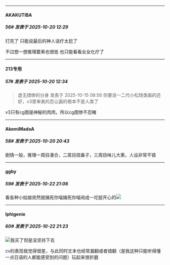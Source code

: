 ﻿
*****

####  AKAKUTIBA  
##### 56#       发表于 2025-10-20 12:29

打完了 只能说最后的神人话疗太尬了

不过想一想推理要素也很低 也只能看看女女化疗了


*****

####  213专用  
##### 57#       发表于 2025-10-20 12:34

<blockquote>虚无缥缈的分身 发表于 2025-10-15 08:56
你要说一二代小松琦类画的还好，v3里审美的忍让画的根本不是人类了</blockquote>
v3只有cg图是神秘的肉肉，所以cg图惨不忍睹


*****

####  AkemiMadoA  
##### 58#       发表于 2025-10-20 20:43

剧情一般，推理一周目凑合，二周目捏鼻子，三周目味儿大熏，人设非常不错


*****

####  ggby  
##### 59#       发表于 2025-10-22 21:06

看各种小姑娘突然就捅死你喵捅死你喵闹成一坨挺开心的<img src="https://static.stage1st.com/image/smiley/face2017/074.png" referrerpolicy="no-referrer">


*****

####  Iphigenie  
##### 60#       发表于 2025-10-22 21:23

<img src="https://static.stage1st.com/image/smiley/face2017/001.png" referrerpolicy="no-referrer">我买了但是没坚持下去

cv的表现我觉得很差，与此同时文本也经常漏翻或者错翻（是我这种只能听得懂一点日语的人都能感受到的问题）玩起来很折磨

